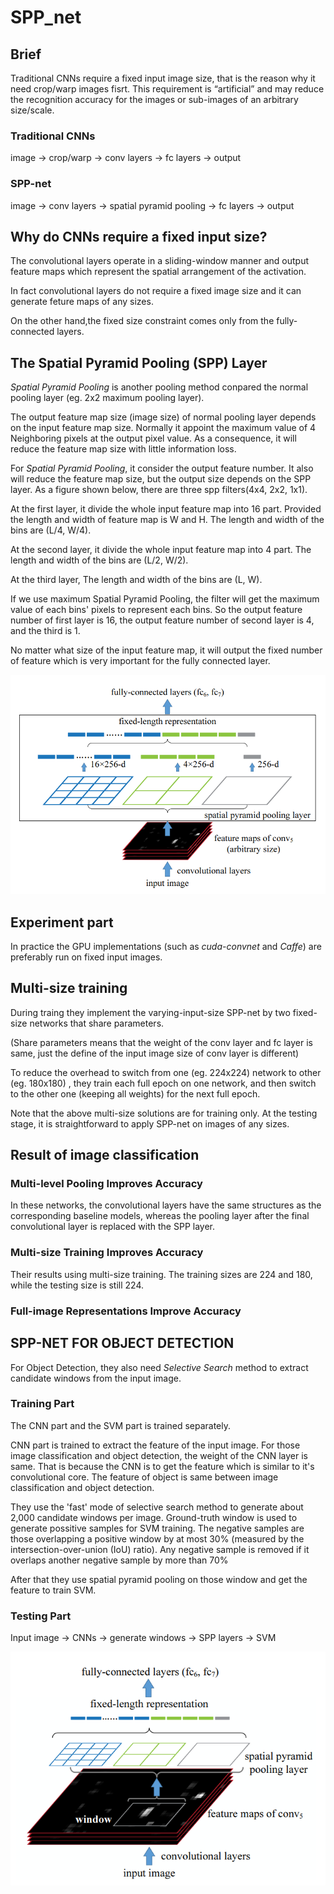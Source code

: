 # **SPP_net**

## **Brief** 

Traditional CNNs require a fixed input image size, that is the reason why it need crop/warp images fisrt. This requirement is “artificial” and may reduce the recognition accuracy for the images or sub-images of an arbitrary size/scale. 
### **Traditional CNNs**
image -> crop/warp -> conv layers -> fc layers -> output
### **SPP-net**
image -> conv layers -> spatial pyramid pooling -> fc layers -> output



## **Why do CNNs require a fixed input size?**

The convolutional layers operate in a sliding-window manner and output feature maps which represent the spatial arrangement of the activation.

In fact convolutional layers do not require a fixed image size and it can generate feture maps of any sizes.

On the other hand,the fixed size constraint comes only from the fully-connected layers.

## **The Spatial Pyramid Pooling (SPP) Layer**

*Spatial Pyramid Pooling* is another pooling method conpared the normal pooling layer (eg. 2x2 maximum pooling layer).

The output feature map size (image size) of normal pooling layer depends on the input feature map size. Normally it appoint the maximum value of 4 Neighboring pixels at the output pixel value. As a consequence, it will reduce the feature map size with little information loss.

For *Spatial Pyramid Pooling*, it consider the output feature number. It also will reduce the feature map size, but the output size depends on the SPP layer. As a figure shown below, there are three spp filters(4x4, 2x2, 1x1).

At the first layer, it divide the whole input feature map into 16 part. Provided the length and width of feature map is W and H. The length and width of the bins are (L/4, W/4).

At the second layer, it divide the whole input feature map into 4 part. The length and width of the bins are (L/2, W/2).

At the third layer, The length and width of the bins are (L, W).

If we use maximum Spatial Pyramid Pooling, the filter will get the maximum value of each bins' pixels to represent each bins. So the output feature number of first layer is 16, the output feature number of second layer is 4, and the third is 1. 

No matter what size of the input feature map, it will output the fixed number of feature which is very important for the fully connected layer.

![SPP](https://github.com/ideaRunner/Images/blob/master/sppnet/SPP.png)


## **Experiment part**

In practice the GPU implementations (such as *cuda-convnet* and  *Caffe*) are preferably run on fixed input images.

## **Multi-size training** 

During traing they implement the varying-input-size SPP-net by two fixed-size networks that share parameters.

(Share parameters means that the weight of the conv layer and fc layer is same, just the define of the input image size of conv layer is different)

To reduce the overhead to switch from one (eg. 224x224) network to other (eg. 180x180) , they train each full epoch on one network, and then switch to the other one (keeping all weights) for the next full epoch.

Note that the above multi-size solutions are for training only. At the testing stage, it is straightforward to apply SPP-net on images of any sizes.

## **Result of image classification**

### **Multi-level Pooling Improves Accuracy**

In these networks, the convolutional layers
have the same structures as the corresponding baseline models, whereas the pooling layer after the final convolutional layer is replaced with the SPP layer. 

### **Multi-size Training Improves Accuracy**

Their results using multi-size training. The training sizes are 224 and 180, while the testing size is still 224. 

### **Full-image Representations Improve Accuracy**

## **SPP-NET FOR OBJECT DETECTION**

For Object Detection, they also need *Selective Search* method to extract candidate windows from the input image.

### **Training Part** 

The CNN part and the SVM part is trained separately.

CNN part is trained to extract the feature of the input image. For those image classification and object detection, the weight of the CNN layer is same. That is because the CNN is to get the feature which is similar to it's convolutional core. The feature of object is same between image classification and object detection.

They use the 'fast' mode of selective search method to generate about 2,000 candidate windows per image. Ground-truth window is used to generate possitive samples for SVM training. The negative samples are those overlapping a positive window by at most 30% (measured by the intersection-over-union (IoU) ratio). Any negative sample is removed if it overlaps another negative sample by more than 70%

After that they use spatial pyramid pooling on those window and get the feature to train SVM.

### **Testing Part**
Input image -> CNNs -> generate windows -> SPP layers -> SVM

![tfcnn](https://github.com/ideaRunner/Images/blob/master/sppnet/SPP_Ob_Det.png)
